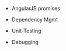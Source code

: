 - AngularJS promises

- Dependency Mgmt
- Unit-Testing
- Debugging


<!-- 1. AngularJS module system, creating tiny pieces of functionality -->
  <!-- 2. Routing ($routeProvider), how do we get pages to transition -->
  <!-- 3. Dynamic Behaviour ($scope), how we avoid writing a lot of DOM manipulation code -->
  <!-- 4. Extending the semantics of HTML with angular directives -->
